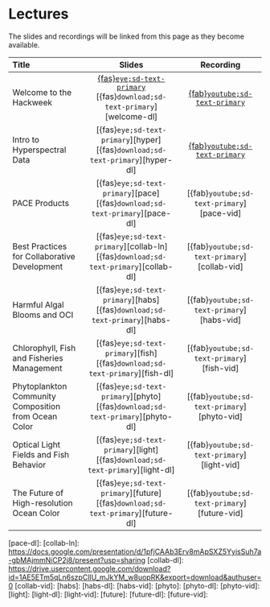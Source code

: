 # Lectures

The slides and recordings will be linked from this page as they become available.

| Title | Slides | Recording |
| :---- | :----: | :-------: |
| Welcome to the Hackweek                 | [{fas}`eye;sd-text-primary`][welcome] [{fas}`download;sd-text-primary`][welcome-dl]    | [{fab}`youtube;sd-text-primary`][welcome-vid] |
| Intro to Hyperspectral Data  | [{fas}`eye;sd-text-primary`][hyper] [{fas}`download;sd-text-primary`][hyper-dl]    | [{fab}`youtube;sd-text-primary`][hyper-vid] |
| PACE Products     | [{fas}`eye;sd-text-primary`][pace] [{fas}`download;sd-text-primary`][pace-dl]         | [{fab}`youtube;sd-text-primary`][pace-vid] |
| Best Practices for Collaborative Development | [{fas}`eye;sd-text-primary`][collab-ln] [{fas}`download;sd-text-primary`][collab-dl] | [{fab}`youtube;sd-text-primary`][collab-vid] |
| Harmful Algal Blooms and OCI                              | [{fas}`eye;sd-text-primary`][habs] [{fas}`download;sd-text-primary`][habs-dl]       | [{fab}`youtube;sd-text-primary`][habs-vid] |
| Chlorophyll, Fish and Fisheries Management    | [{fas}`eye;sd-text-primary`][fish] [{fas}`download;sd-text-primary`][fish-dl]    | [{fab}`youtube;sd-text-primary`][fish-vid] |
| Phytoplankton Community Composition from Ocean Color  | [{fas}`eye;sd-text-primary`][phyto] [{fas}`download;sd-text-primary`][phyto-dl]   | [{fab}`youtube;sd-text-primary`][phyto-vid] |
| Optical Light Fields and Fish Behavior | [{fas}`eye;sd-text-primary`][light] [{fas}`download;sd-text-primary`][light-dl]   | [{fab}`youtube;sd-text-primary`][light-vid] |
| The Future of High-resolution Ocean Color | [{fas}`eye;sd-text-primary`][future] [{fas}`download;sd-text-primary`][future-dl]   | [{fab}`youtube;sd-text-primary`][future-vid] |

[welcome]: 
[welcome-dl]: 
[welcome-vid]: 
[hyper-ln]: 
[hyper-vid]: 
[hyper-dl]: 
[pace-ln]: 
[pace-vid]: 
[pace-dl]: 
[collab-ln]: https://docs.google.com/presentation/d/1pfjCAAb3Erv8mApSXZ5YyisSuh7a-gbMAjmmNiCP2j8/present?usp=sharing
[collab-dl]: https://drive.usercontent.google.com/download?id=1AE5ETm5qLn6szpClIU_mJkYM_w8uopRK&export=download&authuser=0
[collab-vid]: 
[habs]: 
[habs-dl]: 
[habs-vid]: 
[phyto]: 
[phyto-dl]: 
[phyto-vid]: 
[light]: 
[light-dl]: 
[light-vid]: 
[future]: 
[future-dl]: 
[future-vid]: 
